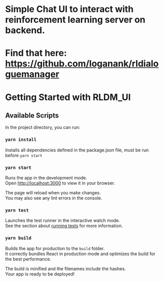 # Simple Chat UI to interact with reinforcement learning server on backend.
# Find that here: https://github.com/loganank/rldialoguemanager

# Getting Started with RLDM_UI

## Available Scripts

In the project directory, you can run:

### `yarn install`

Installs all dependencies defined in the package.json file, must be run before `yarn start`

### `yarn start`

Runs the app in the development mode.\
Open [http://localhost:3000](http://localhost:3000) to view it in your browser.

The page will reload when you make changes.\
You may also see any lint errors in the console.

### `yarn test`

Launches the test runner in the interactive watch mode.\
See the section about [running tests](https://facebook.github.io/create-react-app/docs/running-tests) for more information.

### `yarn build`

Builds the app for production to the `build` folder.\
It correctly bundles React in production mode and optimizes the build for the best performance.

The build is minified and the filenames include the hashes.\
Your app is ready to be deployed!

